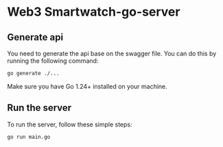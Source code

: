 # Web3 Smartwatch-go-server


## Generate api

You need to generate the api base on the swagger file. You can do this by running the following command:

```bash
go generate ./...
```

Make sure you have Go 1.24+ installed on your machine.


## Run the server

To run the server, follow these simple steps:

```bash
go run main.go
```